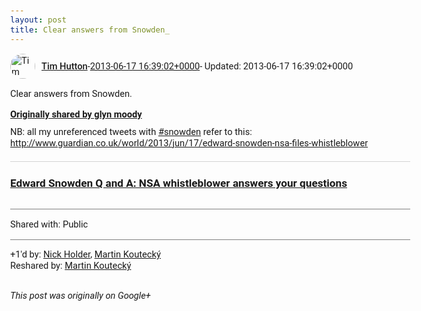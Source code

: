 ```yaml
---
layout: post
title: Clear answers from Snowden_
---
```


<html><head><meta charset="utf-8"><title>Clear answers from Snowden.</title><style>body {font: 11pt Roboto, Arial, sans-serif; max-width: 640px; margin: 24px;}.author-photo {border-radius: 50%; margin-right: 10px; width: 40px;}.author {font-weight: 500;}.main-content {margin: 15px 0 15px;}.post-title {font-weight: bold;}.location {display: block; margin-top: 15px;}.location img {float: left; margin-right: 5px; width: 20px;}.media-link {display: inline-block; max-width: 100%; vertical-align: top;}.media-link p {margin-top: 5px; max-height: 4em; overflow: scroll;}.media {max-height: 100vh; max-width: 100%;}.video-placeholder {background: black; display: flex; height: 300px; max-width: 100%; width: 640px;}.play-icon {border-bottom: 30px solid transparent; border-left: 50px solid white; border-top: 30px solid transparent; color: white; margin: auto;}.album {max-height: 800px; overflow: scroll; width: calc(100vw - 48px);}.album .media-link {margin-right: 5px; max-width: 250px;}.album .media {max-height: 250px;}.link-embed {border-top: 1px solid lightgrey; display: block; margin-top: 20px;}.link-embed img {max-width: 100%;}.inline-link-embed {display: block;}.inline-link-embed img {vertical-align: middle;}.link-title {display: inline-block; font-size: medium; font-weight: 300; padding-left: 1em;}.reshare-attribution {display: block; font-weight: bold; margin-bottom: 10px;}.poll-image {margin-bottom: 5px; max-height: 300px; max-width: 500px;}.poll-choice {align-items: center; display: flex; margin-bottom: 5px; max-width: 500px;}.poll-choice-percentage {background-color: lightblue; height: 100%; left: 0; position: absolute; z-index: -1;}.poll-choice-selected {margin-right: 5px;}.poll-choice-results {border: 1px solid lightgray; border-radius: 5px; display: flex; line-height: 40px; overflow: hidden; padding: 0 8px; position: relative;}.poll-choice-results, .poll-choice-description {flex-grow: 1; margin-right: 10px;}.poll-choice-image {width: 100%;}.poll-choice-image, .poll-choice-image img {max-height: 40px; max-width: 100px;}.poll-choice-votes {max-height: 100px; overflow: auto;}.plus-entity-embed {color: black; display: block; text-decoration: none;}.plus-entity-embed-cover-photo {max-height: 300px; max-width: 100%;}.plus-entity-embed-info {padding: 0 1em 1em;}.plus-entity-embed-info h2 {font-weight: 500; margin: 10px 0;}.plus-entity-embed-info p {font-size: small; margin: 0;}.collection-owner-avatar {border-radius: 50%; border: 2px solid white; height: 40px; margin-top: -22px;}.visibility {padding: 1em 0; border-top: 1px solid grey;}.post-activity {padding: 1em 0; border-top: 1px solid grey;}.comments {border-top: 1px solid gray; padding-top: 1em;}.comment + .comment {margin-top: 1em;}.comment .media-link, .comment .inline-link-embed {margin-top: 5px;}</style></head><body><div style="margin-bottom:1em;"><div style="display:flex; align-items:center"><img class="author-photo" src="https://lh4.googleusercontent.com/-epo4ZZKNqEw/AAAAAAAAAAI/AAAAAAAAVSU/qu3LpcHEnoQ/s64-c/photo.jpg" alt="Tim Hutton"><a href="https://plus.google.com/+TimHutton" target="_blank" class="author">Tim Hutton</a> - <a target="_blank" href="https://plus.google.com/+TimHutton/posts/77WSDvDCxqU">2013-06-17 16:39:02+0000</a><span> - Updated: 2013-06-17 16:39:02+0000</span></div><div class="main-content">Clear answers from Snowden.</div><div><a target="_blank" href="https://plus.google.com/+glynmoody/posts/7fymBrmgRHa" class="reshare-attribution">Originally shared by glyn moody</a>NB: all my unreferenced tweets with <a rel="nofollow" class="ot-hashtag bidi_isolate" href="https://plus.google.com/s/%23snowden/posts" >#snowden</a> refer to this: <a rel="nofollow" target="_blank" href="http://www.guardian.co.uk/world/2013/jun/17/edward-snowden-nsa-files-whistleblower" class="ot-anchor bidi_isolate" jslog="10929; track:click" dir="ltr">http://www.guardian.co.uk/world/2013/jun/17/edward-snowden-nsa-files-whistleblower</a><a href="http://www.guardian.co.uk/world/2013/jun/17/edward-snowden-nsa-files-whistleblower" target="_blank" class="link-embed"><h3>Edward Snowden Q and A: NSA whistleblower answers your questions</h3><img src="https://static-secure.guim.co.uk/sys-images/Guardian/Pix/pictures/2013/6/17/1371472792343/7e09e1da-faf8-4418-a807-80883d7d55ee-140x84.jpeg" alt=""></a></div></div><div class="visibility">Shared with: Public</div><div class="post-activity"><div class="plus-oners">+1'd by: <a href="https://plus.google.com/+NickHolder">Nick Holder</a>, <a href="https://plus.google.com/107140364947921728113">Martin Koutecký</a></div><div class="resharers">Reshared by: <a href="https://plus.google.com/107140364947921728113">Martin Koutecký</a></div></div></body></html>

<i>This post was originally on Google+</i>